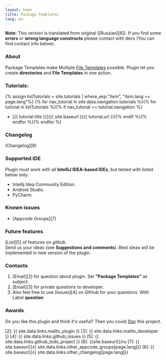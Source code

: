 ```yaml
---
layout: home
title: Package Templates
lang: en
---
```


**Note:** This version is translated from original ([Russian][6]). If you find some **errors** or **wrong language constructs** please contact with devs (You can find contact info below).

### About
Package Templates make Multiple [File Templates][1] possible. Plugin let you create **directories** and **File Templates** in one action.

### Tutorials:
{% assign listTutorials = site.tutorials | where_exp:"item", "item.lang == page.lang"%}
{% for nav_tutorial in site.data.navigation.tutorials %}{% for tutorial in listTutorials %}{% if nav_tutorial == tutorial.navigation %}
* [{{ tutorial.title }}]({{ site.baseurl }}{{ tutorial.url }}){% endif %}{% endfor %}{% endfor %}

### Changelog
[Changelog][8]

### Supported IDE
Plugin must work with all **IntelliJ IDEA-based IDEs**, but tested with listed below only:

* Intellij Idea Community Edition.
* Android Studio.
* PyCharm.

### Known issues
* [Appcode Groups][7]

### Future features
[List][5] of features on *github*.<br>
Send us your ideas (see **Suggestions and comments**). Best ideas will be implemented in new version of the plugin.

### Contacts

1. [Email][2] for question about plugin. Set **"Package Templates"** as subject.
2. [Email][3] for private questions to developer.
3. Also feel free to use [Issues][4] on GitHub for your questions. With Label **question**

### Awards
Do you like this plugin and think it's useful? Then you could <a class="github-button" href="https://github.com/CeH9/PackageTemplates" data-icon="octicon-star" data-count-href="/CeH9/PackageTemplates/stargazers" data-count-api="/repos/CeH9/PackageTemplates#stargazers_count" data-count-aria-label="# stargazers on GitHub" aria-label="Star CeH9/PackageTemplates on GitHub">Star</a> this project.

[1]: https://www.jetbrains.com/help/idea/2016.2/file-and-code-templates.html
[2]: {{ site.data.links.mailto_plugin }}
[3]: {{ site.data.links.mailto_developer }}
[4]: {{ site.data.links.github_issues }}
[5]: {{ site.data.links.github_todo_project }}
[6]: {{site.baseurl}}/ru
[7]: {{ site.baseurl}}{{ site.data.links.other_appcode_groups[page.lang]}}
[8]: {{ site.baseurl}}{{ site.data.links.other_changelog[page.lang]}}